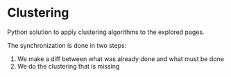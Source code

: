 # Clustering

Python solution to apply clustering algorithms to the explored pages.

The synchronization is done in two steps:
1. We make a diff between what was already done and what must be done
2. We do the clustering that is missing
